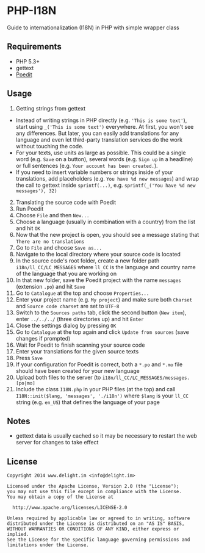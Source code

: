 # PHP-I18N

Guide to internationalization (I18N) in PHP with simple wrapper class

## Requirements

 * PHP 5.3+
 * gettext
 * [Poedit](http://poedit.net/)

## Usage

 1. Getting strings from gettext
   * Instead of writing strings in PHP directly (e.g. `'This is some text'`), start using `_('This is some text')` everywhere. At first, you won't see any differences. But later, you can easily add translations for any language and even let third-party translation services do the work without touching the code.
   * For your texts, use units as large as possible. This could be a single word (e.g. `Save` on a button), several words (e.g. `Sign up` in a headline) or full sentences (e.g. `Your account has been created.`).
   * If you need to insert variable numbers or strings inside of your translations, add placeholders (e.g. `You have %d new messages`) and wrap the call to gettext inside `sprintf(...)`, e.g. `sprintf(_('You have %d new messages'), 32)`
 2. Translating the source code with Poedit
   1. Run Poedit
   2. Choose `File` and then `New...`
   3. Choose a language (usually in combination with a country) from the list and hit `OK`
   4. Now that the new project is open, you should see a message stating that `There are no translations`
   5. Go to `File` and choose `Save as...`
   6. Navigate to the local directory where your source code is located
   7. In the source code's root folder, create a new folder path `i18n/ll_CC/LC_MESSAGES` where `ll_CC` is the language and country name of the language that you are working on
   8. In that new folder, save the Poedit project with the name `messages` (extension `.po`) and hit `Save`
   9. Go to `Catalogue` at the top and choose `Properties...`
   10. Enter your project name (e.g. `My project`) and make sure both `Charset` and `Source code charset` are set to `UTF-8`
   11. Switch to the `Sources paths` tab, click the second button (`New item`), enter `../../../` (three directories up) and hit `Enter`
   12. Close the settings dialog by pressing `OK`
   13. Go to `Catalogue` at the top again and click `Update from sources` (save changes if prompted)
   14. Wait for Poedit to finish scanning your source code
   15. Enter your translations for the given source texts
   16. Press `Save`
   17. If your configuration for Poedit is correct, both a `*.po` and `*.mo` file should have been created for your new language
   18. Upload both files to the server (to `i18n/ll_CC/LC_MESSAGES/messages.[po|mo]`
   19. Include the class `I18N.php` in your PHP files (at the top) and call `I18N::init($lang, 'messages', './i18n')` where `$lang` is your `ll_CC` string (e.g. `en_US`) that defines the language of your page

## Notes

 * gettext data is usually cached so it may be necessary to restart the web server for changes to take effect

## License

```
Copyright 2014 www.delight.im <info@delight.im>

Licensed under the Apache License, Version 2.0 (the "License");
you may not use this file except in compliance with the License.
You may obtain a copy of the License at

  http://www.apache.org/licenses/LICENSE-2.0

Unless required by applicable law or agreed to in writing, software
distributed under the License is distributed on an "AS IS" BASIS,
WITHOUT WARRANTIES OR CONDITIONS OF ANY KIND, either express or implied.
See the License for the specific language governing permissions and
limitations under the License.
```